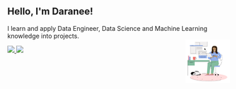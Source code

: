 <h2> Hello, I'm Daranee! </h2>


I learn and apply Data Engineer, Data Science and Machine Learning knowledge into projects. 
<br>
<img width="20%" align="right" alt="Github" src="./The Little Things - Working.png" />

<a href= "https://www.linkedin.com/in/daraneeS/" target="_blank">
  <img src="https://img.shields.io/badge/-LinkedIn-0077B5?style=flat&logo=Linkedin&logoColor=white"/>
</a> 
<a href= "mailto:daraneecsrx@gmail.com">
  <img src="https://img.shields.io/badge/-Gmail-c14438?style=flat&logo=Gmail&logoColor=white"/>
</a>
